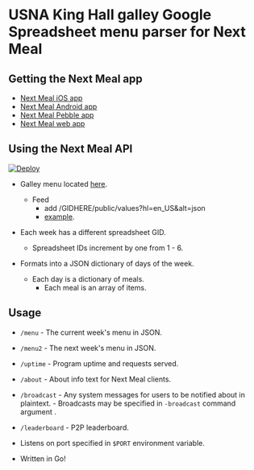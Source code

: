 USNA King Hall galley Google Spreadsheet menu parser for Next Meal
======

Getting the Next Meal app 
------
 - [Next Meal iOS app](https://itunes.apple.com/us/app/next-meal-app/id779302741?mt=8)
 - [Next Meal Android app](https://play.google.com/store/apps/details?id=com.pepinonline.nextmeal)
 - [Next Meal Pebble app](http://apps.getpebble.com/en_US/application/54ffb9650bde9a0d850000ac)
 - [Next Meal web app](http://nextmeal.github.io/menuformatter/)

Using the Next Meal API
------
[![Deploy](https://www.herokucdn.com/deploy/button.png)](https://heroku.com/deploy?template=https://github.com/ansonl/menuformatter)

- Galley menu located [here](https://docs.google.com/a/usna.edu/spreadsheets/d/117RRZoomI9peIgAEQmvMPjo6dPvAEcbP7qyoLprwEJc/).
  - Feed
    - add /GIDHERE/public/values?hl=en_US&alt=json
    - [example](https://spreadsheets.google.com/feeds/list/117RRZoomI9peIgAEQmvMPjo6dPvAEcbP7qyoLprwEJc/1/public/values?hl=en_US&alt=json).


- Each week has a different spreadsheet GID.
  - Spreadsheet IDs increment by one from 1 - 6.

- Formats into a JSON dictionary of days of the week.
  - Each day is a dictionary of meals.
    - Each meal is an array of items.

Usage
------
  - `/menu`
	    - The current week's menu in JSON.
  - `/menu2`
	    - The next week's menu in JSON.
  - `/uptime`
	    - Program uptime and requests served.
  - `/about`
	    - About info text for Next Meal clients.
  - `/broadcast`
	    - Any system messages for users to be notified about in plaintext.
	    - Broadcasts may be specified in `-broadcast` command argument .
  - `/leaderboard`
	    - P2P leaderboard.


- Listens on port specified in `$PORT` environment variable.

- Written in Go!
